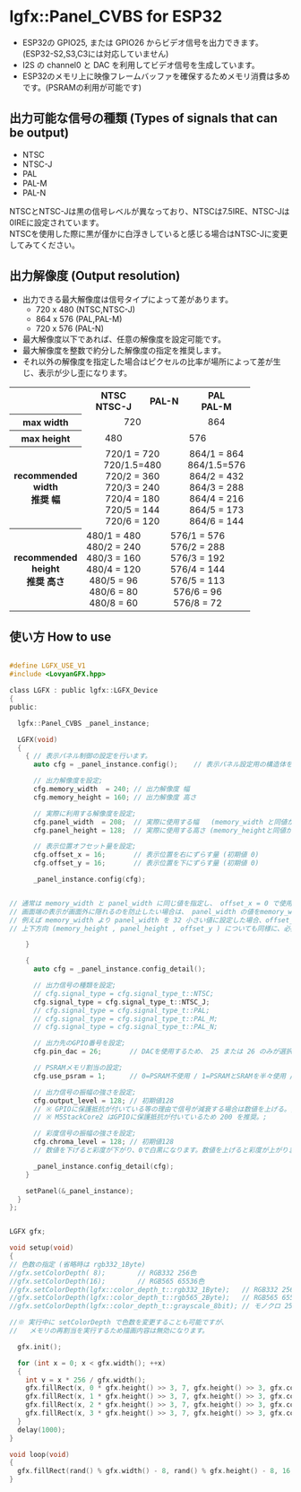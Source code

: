 # lgfx::Panel_CVBS for ESP32

 - ESP32の GPIO25, または GPIO26 からビデオ信号を出力できます。(ESP32-S2,S3,C3には対応していません)
 - I2S の channel0 と DAC を利用してビデオ信号を生成しています。
 - ESP32のメモリ上に映像フレームバッファを確保するためメモリ消費は多めです。(PSRAMの利用が可能です)


出力可能な信号の種類 (Types of signals that can be output)
----------------

 - NTSC
 - NTSC-J
 - PAL
 - PAL-M
 - PAL-N

NTSCとNTSC-Jは黒の信号レベルが異なっており、NTSCは7.5IRE、NTSC-Jは0IREに設定されています。<br>
NTSCを使用した際に黒が僅かに白浮きしていると感じる場合はNTSC-Jに変更してみてください。



出力解像度 (Output resolution)
----------------

 - 出力できる最大解像度は信号タイプによって差があります。
   - 720 x 480  (NTSC,NTSC-J)
   - 864 x 576  (PAL,PAL-M)
   - 720 x 576  (PAL-N)
 - 最大解像度以下であれば、任意の解像度を設定可能です。
 - 最大解像度を整数で約分した解像度の指定を推奨します。
 - それ以外の解像度を指定した場合はピクセルの比率が場所によって差が生じ、表示が少し歪になります。


<TABLE>
 <TR>
  <TH></TH>
  <TH> NTSC <BR> NTSC-J </TH>
  <TH> PAL-N </TH>
  <TH> PAL <BR> PAL-M </TH>
 </TR>
 <TR align="center">
  <TH> max width </TH>
  <TD colspan="2"> 720 </TD>
  <TD> 864 </TD>
 </TR>
 <TR align="center">
  <TH> max height </TH>
  <TD> 480 </TD>
  <TD colspan="2"> 576 </TD>
 </TR>
 <TR align="center">
  <TH> recommended<BR>width<BR>推奨 幅</TH>
  <TD colspan="2"> 
    720/1 = 720<br>
    720/1.5=480<br>
    720/2 = 360<br>
    720/3 = 240<br>
    720/4 = 180<br>
    720/5 = 144<br>
    720/6 = 120
  </TD>
  <TD>
    864/1 = 864<br>
    864/1.5=576<br>
    864/2 = 432<br>
    864/3 = 288<br>
    864/4 = 216<br>
    864/5 = 173<br>
    864/6 = 144
  </TD>
 </TR>
 <TR align="center">
  <TH> recommended<BR>height<BR>推奨 高さ</TH>
  <TD>
    480/1 = 480<br>
    480/2 = 240<br>
    480/3 = 160<br>
    480/4 = 120<br>
    480/5 =  96<br>
    480/6 =  80<br>
    480/8 =  60
  </TD>
  <TD colspan="2"> 
    576/1 = 576<br>
    576/2 = 288<br>
    576/3 = 192<br>
    576/4 = 144<br>
    576/5 = 113<br>
    576/6 =  96<br>
    576/8 =  72
  </TD>
 </TR>
</TABLE>




使い方 How to use
----------------
```c

#define LGFX_USE_V1
#include <LovyanGFX.hpp>

class LGFX : public lgfx::LGFX_Device
{
public:

  lgfx::Panel_CVBS _panel_instance;

  LGFX(void)
  {
    { // 表示パネル制御の設定を行います。
      auto cfg = _panel_instance.config();    // 表示パネル設定用の構造体を取得します。

      // 出力解像度を設定;
      cfg.memory_width  = 240; // 出力解像度 幅
      cfg.memory_height = 160; // 出力解像度 高さ

      // 実際に利用する解像度を設定;
      cfg.panel_width  = 208;  // 実際に使用する幅   (memory_width と同値か小さい値を設定する)
      cfg.panel_height = 128;  // 実際に使用する高さ (memory_heightと同値か小さい値を設定する)

      // 表示位置オフセット量を設定;
      cfg.offset_x = 16;       // 表示位置を右にずらす量 (初期値 0)
      cfg.offset_y = 16;       // 表示位置を下にずらす量 (初期値 0)

      _panel_instance.config(cfg);


// 通常は memory_width と panel_width に同じ値を指定し、 offset_x = 0 で使用します。;
// 画面端の表示が画面外に隠れるのを防止したい場合は、 panel_width の値をmemory_widthより小さくし、offset_x で左右の位置調整をします。;
// 例えば memory_width より panel_width を 32 小さい値に設定した場合、offset_x に 16 を設定することで左右位置が中央寄せになります。;
// 上下方向 (memory_height , panel_height , offset_y ) についても同様に、必要に応じて調整してください。;

    }

    {
      auto cfg = _panel_instance.config_detail();

      // 出力信号の種類を設定;
      // cfg.signal_type = cfg.signal_type_t::NTSC;
      cfg.signal_type = cfg.signal_type_t::NTSC_J;
      // cfg.signal_type = cfg.signal_type_t::PAL;
      // cfg.signal_type = cfg.signal_type_t::PAL_M;
      // cfg.signal_type = cfg.signal_type_t::PAL_N;

      // 出力先のGPIO番号を設定;
      cfg.pin_dac = 26;       // DACを使用するため、 25 または 26 のみが選択できます;

      // PSRAMメモリ割当の設定;
      cfg.use_psram = 1;      // 0=PSRAM不使用 / 1=PSRAMとSRAMを半々使用 / 2=全部PSRAM使用;

      // 出力信号の振幅の強さを設定;
      cfg.output_level = 128; // 初期値128
      // ※ GPIOに保護抵抗が付いている等の理由で信号が減衰する場合は数値を上げる。;
      // ※ M5StackCore2 はGPIOに保護抵抗が付いているため 200 を推奨。;

      // 彩度信号の振幅の強さを設定;
      cfg.chroma_level = 128; // 初期値128
      // 数値を下げると彩度が下がり、0で白黒になります。数値を上げると彩度が上がります。;

      _panel_instance.config_detail(cfg);
    }

    setPanel(&_panel_instance);
  }
};


LGFX gfx;

void setup(void)
{
// 色数の指定 (省略時は rgb332_1Byte)
//gfx.setColorDepth( 8);        // RGB332 256色
//gfx.setColorDepth(16);        // RGB565 65536色
//gfx.setColorDepth(lgfx::color_depth_t::rgb332_1Byte);   // RGB332 256色
//gfx.setColorDepth(lgfx::color_depth_t::rgb565_2Byte);   // RGB565 65536色
//gfx.setColorDepth(lgfx::color_depth_t::grayscale_8bit); // モノクロ 256階調

//※ 実行中に setColorDepth で色数を変更することも可能ですが、
//   メモリの再割当を実行するため描画内容は無効になります。

  gfx.init();

  for (int x = 0; x < gfx.width(); ++x)
  {
    int v = x * 256 / gfx.width();
    gfx.fillRect(x, 0 * gfx.height() >> 3, 7, gfx.height() >> 3, gfx.color888(v, v, v));
    gfx.fillRect(x, 1 * gfx.height() >> 3, 7, gfx.height() >> 3, gfx.color888(v, 0 ,0));
    gfx.fillRect(x, 2 * gfx.height() >> 3, 7, gfx.height() >> 3, gfx.color888(0, v, 0));
    gfx.fillRect(x, 3 * gfx.height() >> 3, 7, gfx.height() >> 3, gfx.color888(0, 0, v));
  }
  delay(1000);
}

void loop(void)
{
  gfx.fillRect(rand() % gfx.width() - 8, rand() % gfx.height() - 8, 16, 16, rand());
}
```
